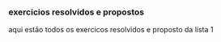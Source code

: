 ### exercicios resolvidos e propostos
aqui estão todos os exercicos resolvidos e proposto da lista 1
